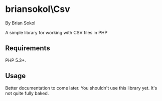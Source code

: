briansokol\Csv
=========

By Brian Sokol

A simple library for working with CSV files in PHP

Requirements
------------

PHP 5.3+.

Usage
-----

Better documentation to come later. You shouldn't use this library yet. It's not quite fully baked.